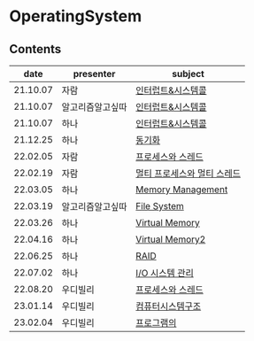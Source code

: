 # OperatingSystem

## Contents

| date     | presenter | subject       |
| -------- | --------- | ------------- |
21.10.07|자람|[인터럽트&시스템콜](./interrupt-systemcall-jaram.md)
21.10.07|알고리즘알고싶따|[인터럽트&시스템콜](./interrupt-systemcall-algo.md)
21.10.07|하나|[인터럽트&시스템콜](./interrupt-systemcall-hanah.md)
|21.12.25|하나|[동기화](./synchronization.md)|
|22.02.05|자람|[프로세스와 스레드](./Process-vs-Thread.md)|
| 22.02.19| 자람      | [멀티 프로세스와 멀티 스레드](./Multi-Process-vs-Multi-Thread.md) |
| 22.03.05| 하나      | [Memory Management](./memory-management_hanah.md) |
| 22.03.19| 알고리즘알고싶따      | [File System](FileSystem.md) |
| 22.03.26| 하나      | [Virtual Memory](virtualMemory_hanah.md) |
| 22.04.16| 하나      | [Virtual Memory2](virtualMemory2_hanah.md) |
| 22.06.25 | 하나      | [RAID](./RAID_hanah.md) |
| 22.07.02 | 하나      | [I/O 시스템 관리](./InputOutput_System_hanah.md) |
| 22.08.20 | 우디빌리      | [프로세스와 스레드](./Process&Thread.md) |
| 23.01.14 | 우디빌리      | [컴퓨터시스템구조](./컴퓨터시스템구조.md) |
| 23.02.04 | 우디빌리      | [프로그램의 ](./프로그램의구조와실행.md) |

